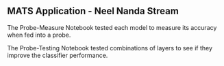 ## MATS Application - Neel Nanda Stream

The Probe-Measure Notebook tested each model to measure its accuracy when fed into a probe. 

The Probe-Testing Notebook tested combinations of layers to see if they improve the classifier performance. 
